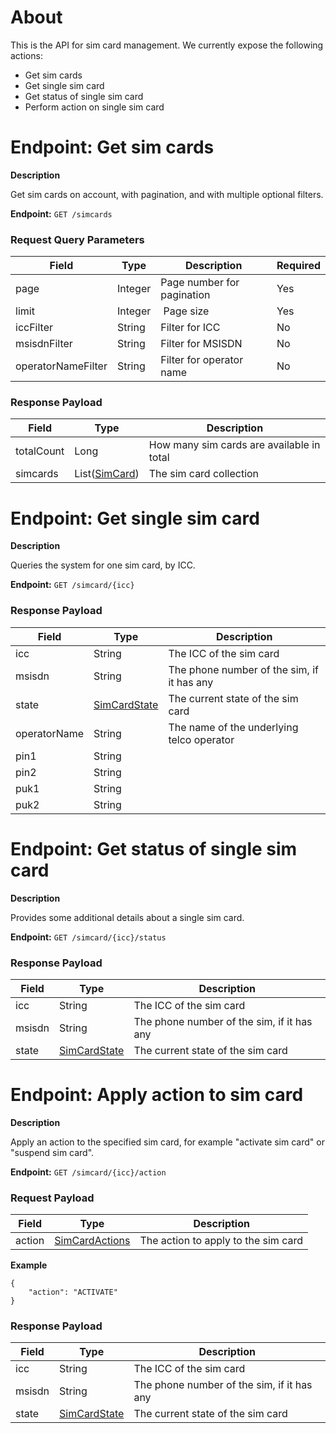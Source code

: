 # About
This is the API for sim card management. We currently expose the following actions:

* Get sim cards
* Get single sim card
* Get status of single sim card
* Perform action on single sim card

# Endpoint: Get sim cards

**Description**

Get sim cards on account, with pagination, and with multiple optional filters.

**Endpoint:** `GET /simcards`

<h3>Request Query Parameters</h3>

Field        | Type          | Description  | Required
------------ | ------------- | ------------ | ------------
page | Integer | Page number for pagination | Yes
limit | Integer | Page size | Yes
iccFilter | String | Filter for ICC | No
msisdnFilter | String | Filter for MSISDN | No
operatorNameFilter  | String | Filter for operator name | No

<h3>Response Payload</h3>

Field        | Type          | Description
------------ | ------------- | ------------
totalCount | Long | How many sim cards are available in total  
simcards | List([SimCard](/user-guide/data-types/#simcarddto)) | The sim card collection

# Endpoint: Get single sim card

**Description**

Queries the system for one sim card, by ICC.

**Endpoint:** `GET /simcard/{icc}`

<h3>Response Payload</h3>

Field        | Type          | Description
------------ | ------------- | ------------
icc | String | The ICC of the sim card
msisdn | String | The phone number of the sim, if it has any
state | [SimCardState](/user-guide/data-types/#simcardstate) | The current state of the sim card
operatorName | String | The name of the underlying telco operator
pin1 | String |
pin2 | String |  
puk1 | String |  
puk2 | String |  

# Endpoint: Get status of single sim card

**Description**

Provides some additional details about a single sim card.

**Endpoint:** `GET /simcard/{icc}/status`

<h3>Response Payload</h3>

Field        | Type          | Description
------------ | ------------- | ------------
icc | String | The ICC of the sim card
msisdn | String | The phone number of the sim, if it has any
state | [SimCardState](/user-guide/data-types/#simcardstate) | The current state of the sim card

# Endpoint: Apply action to sim card

**Description**

Apply an action to the specified sim card, for example "activate sim card" or "suspend sim card".

**Endpoint:** `GET /simcard/{icc}/action`

<h3>Request Payload</h3>

Field        | Type          | Description
------------ | ------------- | ------------
action | [SimCardActions](/user-guide/data-types/#simcardactions) | The action to apply to the sim card

**Example**

```
{
	"action": "ACTIVATE"
}
```

<h3>Response Payload</h3>

Field        | Type          | Description
------------ | ------------- | ------------
icc | String | The ICC of the sim card
msisdn | String | The phone number of the sim, if it has any
state | [SimCardState](/user-guide/data-types/#simcardstate) | The current state of the sim card
